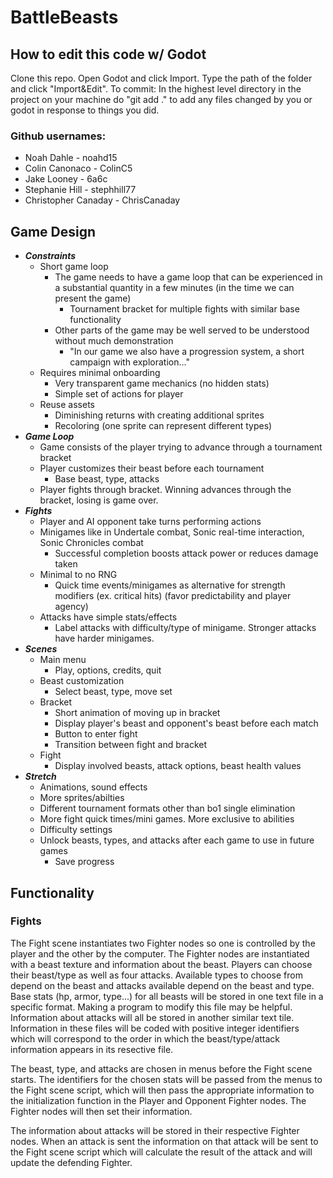 # BattleBeasts

## How to edit this code w/ Godot
Clone this repo. Open Godot and click Import. Type the path of the folder and click "Import&Edit".
To commit: In the highest level directory in the project on your machine do "git add ." to add any files changed by you or godot in response to things you did.

### Github usernames:

 - Noah Dahle - noahd15
 - Colin Canonaco - ColinC5
 - Jake Looney - 6a6c
 - Stephanie Hill - stephhill77
 - Christopher Canaday - ChrisCanaday

## Game Design
- ***Constraints***
  - Short game loop
    - The game needs to have a game loop that can be experienced in a substantial quantity in a few minutes (in the time we can present the game)
      - Tournament bracket for multiple fights with similar base functionality
    - Other parts of the game may be well served to be understood without much demonstration
      - "In our game we also have a progression system, a short campaign with exploration..."
  - Requires minimal onboarding
    - Very transparent game mechanics (no hidden stats)
    - Simple set of actions for player
  - Reuse assets
    - Diminishing returns with creating additional sprites
    - Recoloring (one sprite can represent different types)
- ***Game Loop***
  - Game consists of the player trying to advance through a tournament bracket
  - Player customizes their beast before each tournament
    - Base beast, type, attacks
  - Player fights through bracket. Winning advances through the bracket, losing is game over.
- ***Fights***
  - Player and AI opponent take turns performing actions
  - Minigames like in Undertale combat, Sonic real-time interaction, Sonic Chronicles combat
    - Successful completion boosts attack power or reduces damage taken
  - Minimal to no RNG
    - Quick time events/minigames as alternative for strength modifiers (ex. critical hits) (favor predictability and player agency)
  - Attacks have simple stats/effects
    - Label attacks with difficulty/type of minigame. Stronger attacks have harder minigames.
- ***Scenes***
  - Main menu
    - Play, options, credits, quit
  - Beast customization
    - Select beast, type, move set
  - Bracket
    - Short animation of moving up in bracket
    - Display player's beast and opponent's beast before each match
    - Button to enter fight
    - Transition between fight and bracket
  - Fight
    - Display involved beasts, attack options, beast health values
- ***Stretch***
  - Animations, sound effects
  - More sprites/abilties
  - Different tournament formats other than bo1 single elimination
  - More fight quick times/mini games. More exclusive to abilities
  - Difficulty settings
  - Unlock beasts, types, and attacks after each game to use in future games
    - Save progress

## Functionality
### Fights
The Fight scene instantiates two Fighter nodes so one is controlled by the player and the other by the computer. The Fighter nodes are instantiated with a beast texture and information about the beast.
Players can choose their beast/type as well as four attacks. Available types to choose from depend on the beast and attacks available depend on the beast and type.
Base stats (hp, armor, type...) for all beasts will be stored in one text file in a specific format. Making a program to modify this file may be helpful.
Information about attacks will all be stored in another similar text tile.
Information in these files will be coded with positive integer identifiers which will correspond to the order in which the beast/type/attack information appears in its resective file.

The beast, type, and attacks are chosen in menus before the Fight scene starts. The identifiers for the chosen stats will be passed from the menus to the Fight scene script, which will then pass the appropriate information to the initialization function in the Player and Opponent Fighter nodes. The Fighter nodes will then set their information.

The information about attacks will be stored in their respective Fighter nodes. When an attack is sent the information on that attack will be sent to the Fight scene script which will calculate the result of the attack and will update the defending Fighter.

